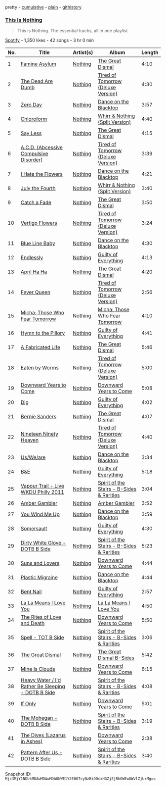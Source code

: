 pretty - [cumulative](/playlists/cumulative/37i9dQZF1DZ06evO3xzS2k.md) - [plain](/playlists/plain/37i9dQZF1DZ06evO3xzS2k) - [githistory](https://github.githistory.xyz/mackorone/spotify-playlist-archive/blob/main/playlists/plain/37i9dQZF1DZ06evO3xzS2k)

### [This Is Nothing](https://open.spotify.com/playlist/37i9dQZF1DZ06evO3xzS2k)

> This is Nothing\. The essential tracks, all in one playlist.

[Spotify](https://open.spotify.com/user/spotify) - 1,350 likes - 42 songs - 3 hr 0 min

| No. | Title | Artist(s) | Album | Length |
|---|---|---|---|---|
| 1 | [Famine Asylum](https://open.spotify.com/track/5918U5xYBF6Dx6T36fwxlw) | [Nothing](https://open.spotify.com/artist/60mqEPQp1eNjuwt1Z4yL4J) | [The Great Dismal](https://open.spotify.com/album/0LKwC9p0PLomstKm9Y0nt3) | 4:10 |
| 2 | [The Dead Are Dumb](https://open.spotify.com/track/0gtvktvlWNbT8BFgx196ov) | [Nothing](https://open.spotify.com/artist/60mqEPQp1eNjuwt1Z4yL4J) | [Tired of Tomorrow \(Deluxe Version\)](https://open.spotify.com/album/2655MXRi7PSJTtYqdGKeuH) | 4:30 |
| 3 | [Zero Day](https://open.spotify.com/track/1dwC0I32wb53mXCECR4ZY7) | [Nothing](https://open.spotify.com/artist/60mqEPQp1eNjuwt1Z4yL4J) | [Dance on the Blacktop](https://open.spotify.com/album/4LSHNiX2fM8eKv4TyosARZ) | 3:57 |
| 4 | [Chloroform](https://open.spotify.com/track/0dy0SvYPjImJVQcF83pPQM) | [Nothing](https://open.spotify.com/artist/60mqEPQp1eNjuwt1Z4yL4J) | [Whirr & Nothing \(Split Version\)](https://open.spotify.com/album/2wi2jzTXYzL8ospHR52IVo) | 4:40 |
| 5 | [Say Less](https://open.spotify.com/track/1TG4piLlwdCJOQWpsnpLWm) | [Nothing](https://open.spotify.com/artist/60mqEPQp1eNjuwt1Z4yL4J) | [The Great Dismal](https://open.spotify.com/album/0LKwC9p0PLomstKm9Y0nt3) | 4:15 |
| 6 | [A.C.D\. \(Abcessive Compulsive Disorder\)](https://open.spotify.com/track/72LCw6fk4YZL5cyoG1TOzU) | [Nothing](https://open.spotify.com/artist/60mqEPQp1eNjuwt1Z4yL4J) | [Tired of Tomorrow \(Deluxe Version\)](https://open.spotify.com/album/2655MXRi7PSJTtYqdGKeuH) | 3:39 |
| 7 | [I Hate the Flowers](https://open.spotify.com/track/6U1BjvVwE9hDCasACGvguA) | [Nothing](https://open.spotify.com/artist/60mqEPQp1eNjuwt1Z4yL4J) | [Dance on the Blacktop](https://open.spotify.com/album/4LSHNiX2fM8eKv4TyosARZ) | 4:21 |
| 8 | [July the Fourth](https://open.spotify.com/track/0iuZ2P8O28jnsdJvECL3Y9) | [Nothing](https://open.spotify.com/artist/60mqEPQp1eNjuwt1Z4yL4J) | [Whirr & Nothing \(Split Version\)](https://open.spotify.com/album/2wi2jzTXYzL8ospHR52IVo) | 3:40 |
| 9 | [Catch a Fade](https://open.spotify.com/track/1JXi6OWDS68SIsTF6TJ3Ob) | [Nothing](https://open.spotify.com/artist/60mqEPQp1eNjuwt1Z4yL4J) | [The Great Dismal](https://open.spotify.com/album/0LKwC9p0PLomstKm9Y0nt3) | 3:50 |
| 10 | [Vertigo Flowers](https://open.spotify.com/track/3xvVuLA3YYZPd5mx8NOnN6) | [Nothing](https://open.spotify.com/artist/60mqEPQp1eNjuwt1Z4yL4J) | [Tired of Tomorrow \(Deluxe Version\)](https://open.spotify.com/album/2655MXRi7PSJTtYqdGKeuH) | 3:24 |
| 11 | [Blue Line Baby](https://open.spotify.com/track/4syzzi19vlAQOFDtipYyRL) | [Nothing](https://open.spotify.com/artist/60mqEPQp1eNjuwt1Z4yL4J) | [Dance on the Blacktop](https://open.spotify.com/album/4LSHNiX2fM8eKv4TyosARZ) | 4:30 |
| 12 | [Endlessly](https://open.spotify.com/track/7EzKrIF3T2XqUZfhnHw5CE) | [Nothing](https://open.spotify.com/artist/60mqEPQp1eNjuwt1Z4yL4J) | [Guilty of Everything](https://open.spotify.com/album/2bBtD1q0hKNztuOLGcToL6) | 4:13 |
| 13 | [April Ha Ha](https://open.spotify.com/track/12XcQtzILF9FG7sMXLwcDb) | [Nothing](https://open.spotify.com/artist/60mqEPQp1eNjuwt1Z4yL4J) | [The Great Dismal](https://open.spotify.com/album/0LKwC9p0PLomstKm9Y0nt3) | 4:20 |
| 14 | [Fever Queen](https://open.spotify.com/track/2hWnuDzcKznJvlCxuRgfaA) | [Nothing](https://open.spotify.com/artist/60mqEPQp1eNjuwt1Z4yL4J) | [Tired of Tomorrow \(Deluxe Version\)](https://open.spotify.com/album/2655MXRi7PSJTtYqdGKeuH) | 2:56 |
| 15 | [Micha: Those Who Fear Tomorrow](https://open.spotify.com/track/69NyDmiOB8lfgtd1hH3l2S) | [Nothing](https://open.spotify.com/artist/60mqEPQp1eNjuwt1Z4yL4J) | [Micha: Those Who Fear Tomorrow](https://open.spotify.com/album/6eRY9vIZ4Hciev3sNrzqam) | 4:10 |
| 16 | [Hymn to the Pillory](https://open.spotify.com/track/5mR1Clx2pnR6RNSS0U3wq9) | [Nothing](https://open.spotify.com/artist/60mqEPQp1eNjuwt1Z4yL4J) | [Guilty of Everything](https://open.spotify.com/album/2bBtD1q0hKNztuOLGcToL6) | 4:41 |
| 17 | [A Fabricated Life](https://open.spotify.com/track/4yIUZfyWZ5T6NiiV0khwzw) | [Nothing](https://open.spotify.com/artist/60mqEPQp1eNjuwt1Z4yL4J) | [The Great Dismal](https://open.spotify.com/album/0LKwC9p0PLomstKm9Y0nt3) | 5:46 |
| 18 | [Eaten by Worms](https://open.spotify.com/track/6cpbYfrmRRATj7MK89ZMox) | [Nothing](https://open.spotify.com/artist/60mqEPQp1eNjuwt1Z4yL4J) | [Tired of Tomorrow \(Deluxe Version\)](https://open.spotify.com/album/2655MXRi7PSJTtYqdGKeuH) | 5:00 |
| 19 | [Downward Years to Come](https://open.spotify.com/track/32UJl7FXThutfVf3QtBCwS) | [Nothing](https://open.spotify.com/artist/60mqEPQp1eNjuwt1Z4yL4J) | [Downward Years to Come](https://open.spotify.com/album/5H17RnYesdSEgnCZVBeEcj) | 5:08 |
| 20 | [Dig](https://open.spotify.com/track/2jUvEnpLXGQh94Qoymx4P8) | [Nothing](https://open.spotify.com/artist/60mqEPQp1eNjuwt1Z4yL4J) | [Guilty of Everything](https://open.spotify.com/album/2bBtD1q0hKNztuOLGcToL6) | 4:02 |
| 21 | [Bernie Sanders](https://open.spotify.com/track/5SQkUFHUn2Gsj5tfvNKoa0) | [Nothing](https://open.spotify.com/artist/60mqEPQp1eNjuwt1Z4yL4J) | [The Great Dismal](https://open.spotify.com/album/0LKwC9p0PLomstKm9Y0nt3) | 4:07 |
| 22 | [Nineteen Ninety Heaven](https://open.spotify.com/track/3wsglsWrkeITfIWmYpY0Ge) | [Nothing](https://open.spotify.com/artist/60mqEPQp1eNjuwt1Z4yL4J) | [Tired of Tomorrow \(Deluxe Version\)](https://open.spotify.com/album/2655MXRi7PSJTtYqdGKeuH) | 4:40 |
| 23 | [Us/We/are](https://open.spotify.com/track/12v6blwysPzpK8DsOSB0z9) | [Nothing](https://open.spotify.com/artist/60mqEPQp1eNjuwt1Z4yL4J) | [Dance on the Blacktop](https://open.spotify.com/album/4LSHNiX2fM8eKv4TyosARZ) | 3:34 |
| 24 | [B&E](https://open.spotify.com/track/3ISyXQ2lSec1yltnvBbEEY) | [Nothing](https://open.spotify.com/artist/60mqEPQp1eNjuwt1Z4yL4J) | [Guilty of Everything](https://open.spotify.com/album/2bBtD1q0hKNztuOLGcToL6) | 5:18 |
| 25 | [Vapour Trail \- Live WKDU Philly 2011](https://open.spotify.com/track/0raKnTjJ0hvTqEpN8Folvh) | [Nothing](https://open.spotify.com/artist/60mqEPQp1eNjuwt1Z4yL4J) | [Spirit of the Stairs \- B\-Sides & Rarities](https://open.spotify.com/album/1FhTscmvDVVPQhTipBqsxF) | 3:04 |
| 26 | [Amber Gambler](https://open.spotify.com/track/08zfkE9pFeDtpW5sTQGNZN) | [Nothing](https://open.spotify.com/artist/60mqEPQp1eNjuwt1Z4yL4J) | [Amber Gambler](https://open.spotify.com/album/5UvGpxtzmA8xCTW0fCQ3ks) | 3:52 |
| 27 | [You Wind Me Up](https://open.spotify.com/track/6yUAD5PO15m2Vc4OZBloQw) | [Nothing](https://open.spotify.com/artist/60mqEPQp1eNjuwt1Z4yL4J) | [Dance on the Blacktop](https://open.spotify.com/album/4LSHNiX2fM8eKv4TyosARZ) | 3:59 |
| 28 | [Somersault](https://open.spotify.com/track/1X3RzfQtAcsj3K6QE9l9IO) | [Nothing](https://open.spotify.com/artist/60mqEPQp1eNjuwt1Z4yL4J) | [Guilty of Everything](https://open.spotify.com/album/2bBtD1q0hKNztuOLGcToL6) | 4:30 |
| 29 | [Dirty White Glove \- DOTB B Side](https://open.spotify.com/track/6TQ6PF2QeAFbIISlYOw0FR) | [Nothing](https://open.spotify.com/artist/60mqEPQp1eNjuwt1Z4yL4J) | [Spirit of the Stairs \- B\-Sides & Rarities](https://open.spotify.com/album/1FhTscmvDVVPQhTipBqsxF) | 5:23 |
| 30 | [Suns and Lovers](https://open.spotify.com/track/3lS6ELc4is0o0MO0rveAAc) | [Nothing](https://open.spotify.com/artist/60mqEPQp1eNjuwt1Z4yL4J) | [Downward Years to Come](https://open.spotify.com/album/5H17RnYesdSEgnCZVBeEcj) | 4:44 |
| 31 | [Plastic Migraine](https://open.spotify.com/track/2K4MJk3z1GgNKIElhcwT44) | [Nothing](https://open.spotify.com/artist/60mqEPQp1eNjuwt1Z4yL4J) | [Dance on the Blacktop](https://open.spotify.com/album/4LSHNiX2fM8eKv4TyosARZ) | 4:44 |
| 32 | [Bent Nail](https://open.spotify.com/track/7l3ccltGPIkcICT4u3Cko6) | [Nothing](https://open.spotify.com/artist/60mqEPQp1eNjuwt1Z4yL4J) | [Guilty of Everything](https://open.spotify.com/album/2bBtD1q0hKNztuOLGcToL6) | 2:57 |
| 33 | [La La Means I Love You](https://open.spotify.com/track/63W1HzRfGhhpY8PzdScNyh) | [Nothing](https://open.spotify.com/artist/60mqEPQp1eNjuwt1Z4yL4J) | [La La Means I Love You](https://open.spotify.com/album/7kyC678MEAE6ifa8rUaaq9) | 4:50 |
| 34 | [The Rites of Love and Death](https://open.spotify.com/track/0AXEe3B8qM3ETJMPLHBPOn) | [Nothing](https://open.spotify.com/artist/60mqEPQp1eNjuwt1Z4yL4J) | [Downward Years to Come](https://open.spotify.com/album/5H17RnYesdSEgnCZVBeEcj) | 5:50 |
| 35 | [Spell \- TOT B Side](https://open.spotify.com/track/1o7HsCCBFqZTcMFwKTw03X) | [Nothing](https://open.spotify.com/artist/60mqEPQp1eNjuwt1Z4yL4J) | [Spirit of the Stairs \- B\-Sides & Rarities](https://open.spotify.com/album/1FhTscmvDVVPQhTipBqsxF) | 3:06 |
| 36 | [The Great Dismal](https://open.spotify.com/track/6F0PDcBcQuf2zq0EXU9iz6) | [Nothing](https://open.spotify.com/artist/60mqEPQp1eNjuwt1Z4yL4J) | [The Great Dismal B\-Sides](https://open.spotify.com/album/3hiV9e2rbXw9YMb6QI8F8M) | 5:42 |
| 37 | [Mine Is Clouds](https://open.spotify.com/track/4yCLoPgF4fv3GRvwKOflMO) | [Nothing](https://open.spotify.com/artist/60mqEPQp1eNjuwt1Z4yL4J) | [Downward Years to Come](https://open.spotify.com/album/5H17RnYesdSEgnCZVBeEcj) | 6:15 |
| 38 | [Heavy Water / I'd Rather Be Sleeping \- DOTB B Side](https://open.spotify.com/track/79KTG4D0tqWjAAU0eFcLYY) | [Nothing](https://open.spotify.com/artist/60mqEPQp1eNjuwt1Z4yL4J) | [Spirit of the Stairs \- B\-Sides & Rarities](https://open.spotify.com/album/1FhTscmvDVVPQhTipBqsxF) | 4:08 |
| 39 | [If Only](https://open.spotify.com/track/6ZFMqpt1Th8COlR0dUSFnb) | [Nothing](https://open.spotify.com/artist/60mqEPQp1eNjuwt1Z4yL4J) | [Downward Years to Come](https://open.spotify.com/album/5H17RnYesdSEgnCZVBeEcj) | 5:01 |
| 40 | [The Mohegan \- DOTB B Side](https://open.spotify.com/track/7mlXr4SOCtD142pBgpVZzG) | [Nothing](https://open.spotify.com/artist/60mqEPQp1eNjuwt1Z4yL4J) | [Spirit of the Stairs \- B\-Sides & Rarities](https://open.spotify.com/album/1FhTscmvDVVPQhTipBqsxF) | 3:19 |
| 41 | [The Dives \(Lazarus in Ashes\)](https://open.spotify.com/track/2sEGs6OadzAdCKJV5GOzvD) | [Nothing](https://open.spotify.com/artist/60mqEPQp1eNjuwt1Z4yL4J) | [Downward Years to Come](https://open.spotify.com/album/5H17RnYesdSEgnCZVBeEcj) | 2:38 |
| 42 | [Pattern After Us \- DOTB B Side](https://open.spotify.com/track/0W2TihuUErag5W2UeWnMQp) | [Nothing](https://open.spotify.com/artist/60mqEPQp1eNjuwt1Z4yL4J) | [Spirit of the Stairs \- B\-Sides & Rarities](https://open.spotify.com/album/1FhTscmvDVVPQhTipBqsxF) | 3:40 |

Snapshot ID: `Mjc3MjY1NDUsMDAwMDAwMDA0NWE1Y2E0OTcyNzBiODcxNGZjZjRkOWEwOWVlZjUxMg==`
